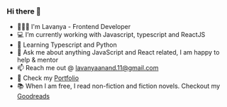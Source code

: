 ### Hi there 👋

- 👩🏻‍💻 I'm Lavanya - Frontend Developer
- 💻 I’m currently working with Javascript, typescript and ReactJS
- 🌱 Learning Typescript and Python
- 💬 Ask me about anything JavaScript and React related, I am happy to help & mentor
- 📫 Reach me out @ lavanyaanand.11@gmail.com
- 💼 Check my [Portfolio](https://lavanya.vercel.app/)
- 📚 When I am free, I read non-fiction and fiction novels. Checkout my [Goodreads](https://www.goodreads.com/user/show/27868764-lavanya-anantha-narayanan)
